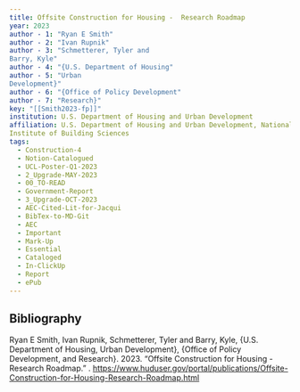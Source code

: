 ```yaml
---
title: Offsite Construction for Housing -  Research Roadmap
year: 2023
author - 1: "Ryan E Smith"
author - 2: "Ivan Rupnik"
author - 3: "Schmetterer, Tyler and
Barry, Kyle"
author - 4: "{U.S. Department of Housing"
author - 5: "Urban
Development}"
author - 6: "{Office of Policy Development"
author - 7: "Research}"
key: "[[Smith2023-fp]]"
institution: U.S. Department of Housing and Urban Development
affiliation: U.S. Department of Housing and Urban Development, National
Institute of Building Sciences
tags:
  - Construction-4
  - Notion-Catalogued
  - UCL-Poster-Q1-2023
  - 2_Upgrade-MAY-2023
  - 00_TO-READ
  - Government-Report
  - 3_Upgrade-OCT-2023
  - AEC-Cited-Lit-for-Jacqui
  - BibTex-to-MD-Git
  - AEC
  - Important
  - Mark-Up
  - Essential
  - Cataloged
  - In-ClickUp
  - Report
  - ePub
---
```


## Bibliography
Ryan E Smith, Ivan Rupnik, Schmetterer, Tyler and
Barry, Kyle, {U.S. Department of Housing, Urban
Development}, {Office of Policy Development, and Research}. 2023. “Offsite Construction for Housing -  Research Roadmap.” . https://www.huduser.gov/portal/publications/Offsite-Construction-for-Housing-Research-Roadmap.html